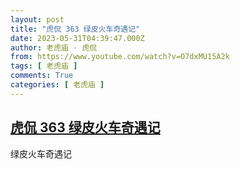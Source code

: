 ```yaml
---
layout: post
title: "虎侃 363 绿皮火车奇遇记"
date: 2023-05-31T04:39:47.000Z
author: 老虎庙 · 虎侃
from: https://www.youtube.com/watch?v=O7dxMU15A2k
tags: [ 老虎庙 ]
comments: True
categories: [ 老虎庙 ]
---
```

<!--1685507987000-->
[虎侃 363 绿皮火车奇遇记](https://www.youtube.com/watch?v=O7dxMU15A2k)
------

<div>
绿皮火车奇遇记
</div>

